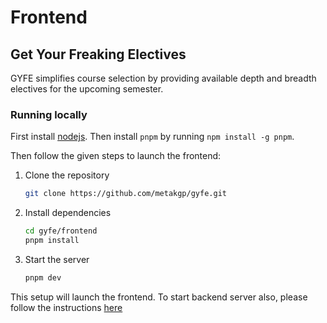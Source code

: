 # Frontend

## Get Your Freaking Electives

GYFE simplifies course selection by providing available depth and breadth electives for the upcoming semester.

### Running locally

First install [nodejs](https://nodejs.org/en/download/package-manager). Then install `pnpm` by running `npm install -g pnpm`. 

Then follow the given steps to launch the frontend:

1. Clone the repository
   ```sh
   git clone https://github.com/metakgp/gyfe.git
   ```
2. Install dependencies
   ```sh
   cd gyfe/frontend
   pnpm install
   ```
3. Start the server
   ```sh
   pnpm dev
   ```

This setup will launch the frontend. To start backend server also, please follow the instructions [here](https://github.com/metakgp/gyfe/blob/main/README.md)